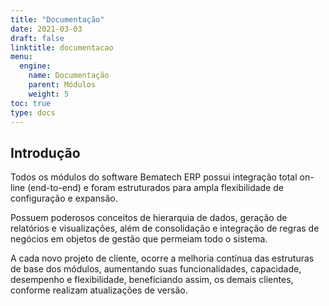 ```yaml
---
title: "Documentação"
date: 2021-03-03
draft: false
linktitle: documentacao
menu:
  engine:
    name: Documentação
    parent: Módulos
    weight: 5
toc: true
type: docs
---
```


## Introdução

Todos os módulos do software Bematech ERP possui integração total on-line (end-to-end) e foram estruturados para ampla flexibilidade de configuração e expansão.

Possuem poderosos conceitos de hierarquia de dados, geração de relatórios e visualizações, além de consolidação e integração de regras de negócios em objetos de gestão que permeiam todo o sistema.

A cada novo projeto de cliente, ocorre a melhoria contínua das estruturas de base dos módulos, aumentando suas funcionalidades, capacidade, desempenho e flexibilidade, beneficiando assim, os demais clientes, conforme realizam atualizações de versão.
